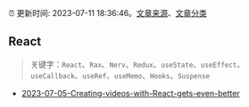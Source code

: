 :alarm_clock: 更新时间: 2023-07-11 18:36:46。[文章来源](/README.md)、[文章分类](/TAGS.md)

## React


> 关键字：`React`、`Rax`、`Nerv`、`Redux`、`useState`、`useEffect`、`useCallback`、`useRef`、`useMemo`、`Hooks`、`Suspense`



- [2023-07-05-Creating-videos-with-React-gets-even-better](https://react.statuscode.com/issues/346) 
